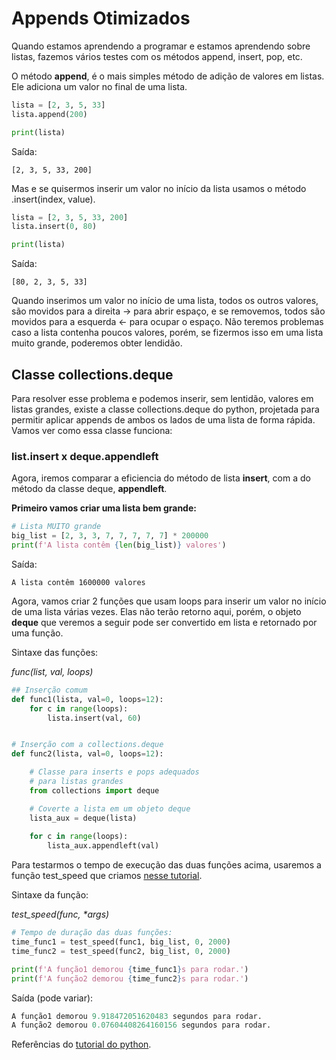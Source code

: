 # Appends Otimizados

Quando estamos aprendendo a programar e estamos aprendendo sobre listas, fazemos vários testes com os métodos append, insert, pop, etc. 

O método **append**, é o mais simples método de adição de valores em listas. Ele adiciona um valor no final de uma lista. 

```python
lista = [2, 3, 5, 33]
lista.append(200)

print(lista)
```
Saída:
```
[2, 3, 5, 33, 200]
```

Mas e se quisermos inserir um valor no início da lista usamos o método .insert(index, value).

```python
lista = [2, 3, 5, 33, 200]
lista.insert(0, 80)

print(lista)
```
Saída:
```
[80, 2, 3, 5, 33]
```

Quando inserimos um valor no início de uma lista, todos os outros valores, são movidos para a direita -> para abrir espaço, e se removemos, todos são movidos para a esquerda <- para ocupar o espaço. Não teremos problemas caso a lista contenha poucos valores, porém, se fizermos isso em uma lista muito grande, poderemos obter lendidão.


## Classe collections.deque

Para resolver esse problema e podemos inserir, sem lentidão,  valores em listas grandes, existe a classe collections.deque do python, projetada para permitir aplicar appends de ambos os lados de uma lista de forma rápida. Vamos ver como essa classe funciona:



### list.insert x deque.appendleft

Agora, iremos comparar a eficiencia do método de lista **insert**, com a do método da classe deque, **appendleft**.

**Primeiro vamos criar uma lista bem grande:**

```python
# Lista MUITO grande
big_list = [2, 3, 3, 7, 7, 7, 7, 7] * 200000
print(f'A lista contêm {len(big_list)} valores')
```
Saída:

```
A lista contêm 1600000 valores
```

Agora, vamos criar 2 funções que usam loops para inserir um valor no início de uma lista várias vezes. Elas não terão retorno aqui, porém, o objeto **deque** que veremos a seguir pode ser convertido em lista e retornado por uma função.

Sintaxe das funções:

*func(list, val, loops)*

```python
## Inserção comum
def func1(lista, val=0, loops=12):
    for c in range(loops):
        lista.insert(val, 60)


# Inserção com a collections.deque
def func2(lista, val=0, loops=12):

    # Classe para inserts e pops adequados 
    # para listas grandes
    from collections import deque

    # Coverte a lista em um objeto deque
    lista_aux = deque(lista)
    
    for c in range(loops):
        lista_aux.appendleft(val)
```

Para testarmos o tempo de execução das duas funções acima, usaremos a função test_speed que criamos [nesse tutorial](https://github.com/DavidSheltonSF/Otimizar-codigo-python/blob/main/Tutoriais%20de%20Otimizacao/Medir%20o%20tempo%20de%20execucao%20do%20seu%20codigo.md).

Sintaxe da função:

*test_speed(func, \*args)*

```python
# Tempo de duração das duas funções:
time_func1 = test_speed(func1, big_list, 0, 2000)
time_func2 = test_speed(func2, big_list, 0, 2000)

print(f'A função1 demorou {time_func1}s para rodar.')
print(f'A função2 demorou {time_func2}s para rodar.')
```
Saída (pode variar):
```python
A função1 demorou 9.918472051620483 segundos para rodar.
A função2 demorou 0.07604408264160156 segundos para rodar.
```

Referências do [tutorial do python](https://docs.python.org/pt-br/3.10/tutorial/datastructures.html#:~:text=stack%0A%5B3%2C%204%5D-,5.1.2.%20Usando%20listas%20como%20filas).
